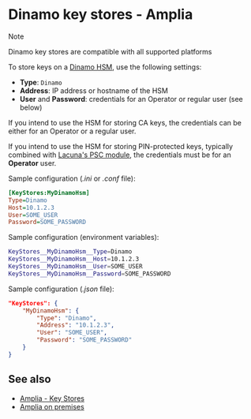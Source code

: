 ﻿# Dinamo key stores - Amplia

> [!NOTE]
> Dinamo key stores are compatible with all supported platforms

To store keys on a [Dinamo HSM](https://www.dinamonetworks.com/en/hardware-security-module-hsm/), use the following settings:

* **Type**: `Dinamo`
* **Address**: IP address or hostname of the HSM
* **User** and **Password**: credentials for an Operator or regular user (see below)

If you intend to use the HSM for storing CA keys, the credentials can be either for an Operator or a regular user.

If you intend to use the HSM for storing PIN-protected keys, typically combined with [Lacuna's PSC module](../../../psc/index.md), the credentials must be for an
**Operator** user.

Sample configuration (*.ini* or *.conf* file):

```ini
[KeyStores:MyDinamoHsm]
Type=Dinamo
Host=10.1.2.3
User=SOME_USER
Password=SOME_PASSWORD
```

Sample configuration (environment variables):

```bash
KeyStores__MyDinamoHsm__Type=Dinamo
KeyStores__MyDinamoHsm__Host=10.1.2.3
KeyStores__MyDinamoHsm__User=SOME_USER
KeyStores__MyDinamoHsm__Password=SOME_PASSWORD
```

Sample configuration (*.json* file):

```json
"KeyStores": {
	"MyDinamoHsm": {
		"Type": "Dinamo",
		"Address": "10.1.2.3",
		"User": "SOME_USER",
		"Password": "SOME_PASSWORD"
	}
}
```

## See also

* [Amplia - Key Stores](index.md)
* [Amplia on premises](../index.md)
